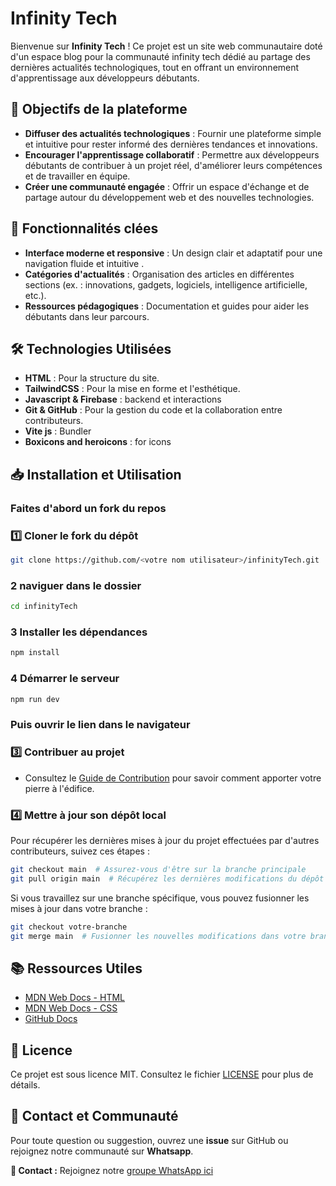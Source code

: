 # Infinity Tech

Bienvenue sur **Infinity Tech** !
Ce projet est un site web communautaire doté d'un espace blog pour la communauté infinity tech dédié au partage des dernières actualités technologiques, tout en offrant un environnement d'apprentissage aux développeurs débutants.



## 🎯 Objectifs de la plateforme 

- **Diffuser des actualités technologiques** : Fournir une plateforme simple et intuitive pour rester informé des dernières tendances et innovations.
- **Encourager l'apprentissage collaboratif** : Permettre aux développeurs débutants de contribuer à un projet réel, d'améliorer leurs compétences et de travailler en équipe.
- **Créer une communauté engagée** : Offrir un espace d'échange et de partage autour du développement web et des nouvelles technologies.



## 🚀 Fonctionnalités clées

- **Interface moderne et responsive** : Un design clair et adaptatif pour une navigation fluide et intuitive .
- **Catégories d'actualités** : Organisation des articles en différentes sections (ex. : innovations, gadgets, logiciels, intelligence artificielle, etc.).
- **Ressources pédagogiques** : Documentation et guides pour aider les débutants dans leur parcours.


## 🛠️ Technologies Utilisées

- **HTML** : Pour la structure du site.
- **TailwindCSS** : Pour la mise en forme et l'esthétique.
- **Javascript & Firebase** : backend et interactions
- **Git & GitHub** : Pour la gestion du code et la collaboration entre contributeurs.
- **Vite js** : Bundler
- **Boxicons and heroicons** : for icons



## 📥 Installation et Utilisation

### Faites d'abord un fork du repos

### 1️⃣ Cloner le fork du dépôt

```bash
git clone https://github.com/<votre nom utilisateur>/infinityTech.git
```
### 2 naviguer dans le dossier 

```bash
cd infinityTech
```

### 3 Installer les dépendances

```bash
npm install
```
### 4 Démarrer le serveur

```bash
npm run dev
```

### Puis ouvrir le lien dans le navigateur

### 3️⃣ Contribuer au projet

- Consultez le [Guide de Contribution](CONTRIBUTING.md) pour savoir comment apporter votre pierre à l'édifice.

### 4️⃣ Mettre à jour son dépôt local

Pour récupérer les dernières mises à jour du projet effectuées par d'autres contributeurs, suivez ces étapes :
```bash
git checkout main  # Assurez-vous d'être sur la branche principale
git pull origin main  # Récupérez les dernières modifications du dépôt distant
```
Si vous travaillez sur une branche spécifique, vous pouvez fusionner les mises à jour dans votre branche :
```bash
git checkout votre-branche
git merge main  # Fusionner les nouvelles modifications dans votre branche
```


## 📚 Ressources Utiles

- [MDN Web Docs - HTML](https://developer.mozilla.org/fr/docs/Web/HTML)
- [MDN Web Docs - CSS](https://developer.mozilla.org/fr/docs/Web/CSS)
- [GitHub Docs](https://docs.github.com/)



## 📜 Licence

Ce projet est sous licence MIT. Consultez le fichier [LICENSE](LICENSE) pour plus de détails.



## 🤝 Contact et Communauté

Pour toute question ou suggestion, ouvrez une **issue** sur GitHub ou rejoignez notre communauté sur **Whatsapp**.

**📧 Contact :** Rejoignez notre [groupe WhatsApp ici](https://github.com/YakeDev/infinity-tech)

